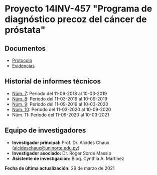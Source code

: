 # Proyecto 14INV-457 "Programa de diagnóstico precoz del cáncer de próstata"

## Documentos
- [Protocolo](https://github.com/alcideschaux/14INV-457/blob/main/Protocolo.md)
- [Evidencias](https://github.com/alcideschaux/14INV-457/blob/main/Evidencias/)

## Historial de informes técnicos
- [Núm. 7](https://github.com/alcideschaux/14INV-457/blob/main/Resultados/ITA_07/ITA_7.ipynb): Periodo del 11-09-2018 al 10-03-2019
- [Núm. 8](https://github.com/alcideschaux/14INV-457/blob/main/Resultados/ITA_08/ITA_8.ipynb): Periodo del 11-03-2019 al 10-09-2019
- [Núm. 9](https://github.com/alcideschaux/14INV-457/blob/main/Resultados/ITA_09/ITA_9.ipynb): Periodo del 11-09-2019 al 10-03-2020
- [Núm. 10](https://github.com/alcideschaux/14INV-457/blob/main/Resultados/ITA_10/ITA_10.ipynb): Periodo del 11-03-2020 al 10-09-2020
- Núm. 11: Periodo del 11-09-2020 al 10-03-2021

## Equipo de investigadores
- **Investigador principal:** Prof. Dr. Alcides Chaux (alcideschaux@uninorte.edu.py)
- **Investigador asociado:** Dr. Roger Sordé Massip
- **Asistente de investigación:** Bioq. Cynthia A. Martínez

**Fecha de última actualización:** 29 de marzo de 2021
